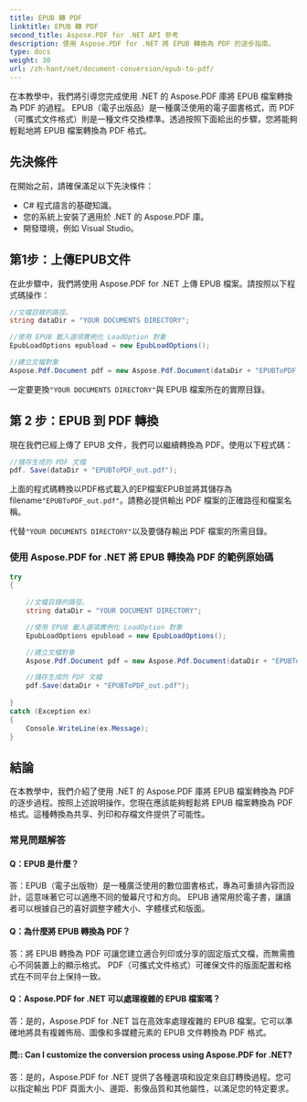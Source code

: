 ```yaml
---
title: EPUB 轉 PDF
linktitle: EPUB 轉 PDF
second_title: Aspose.PDF for .NET API 參考
description: 使用 Aspose.PDF for .NET 將 EPUB 轉換為 PDF 的逐步指南。
type: docs
weight: 30
url: /zh-hant/net/document-conversion/epub-to-pdf/
---
```

在本教學中，我們將引導您完成使用 .NET 的 Aspose.PDF 庫將 EPUB 檔案轉換為 PDF 的過程。 EPUB（電子出版品）是一種廣泛使用的電子圖書格式，而 PDF（可攜式文件格式）則是一種文件交換標準。透過按照下面給出的步驟，您將能夠輕鬆地將 EPUB 檔案轉換為 PDF 格式。

## 先決條件
在開始之前，請確保滿足以下先決條件：

- C# 程式語言的基礎知識。
- 您的系統上安裝了適用於 .NET 的 Aspose.PDF 庫。
- 開發環境，例如 Visual Studio。

## 第1步：上傳EPUB文件
在此步驟中，我們將使用 Aspose.PDF for .NET 上傳 EPUB 檔案。請按照以下程式碼操作：

```csharp
//文檔目錄的路徑。
string dataDir = "YOUR DOCUMENTS DIRECTORY";

//使用 EPUB 載入選項實例化 LoadOption 對象
EpubLoadOptions epubload = new EpubLoadOptions();

//建立文檔對象
Aspose.Pdf.Document pdf = new Aspose.Pdf.Document(dataDir + "EPUBToPDF.epub", epubload);
```

一定要更換`"YOUR DOCUMENTS DIRECTORY"`與 EPUB 檔案所在的實際目錄。

## 第 2 步：EPUB 到 PDF 轉換
現在我們已經上傳了 EPUB 文件，我們可以繼續轉換為 PDF。使用以下程式碼：

```csharp
//儲存生成的 PDF 文檔
pdf. Save(dataDir + "EPUBToPDF_out.pdf");
```

上面的程式碼轉換以PDF格式載入的EP檔案EPUB並將其儲存為filename`"EPUBToPDF_out.pdf"`。請務必提供輸出 PDF 檔案的正確路徑和檔案名稱。


代替`"YOUR DOCUMENTS DIRECTORY"`以及要儲存輸出 PDF 檔案的所需目錄。

### 使用 Aspose.PDF for .NET 將 EPUB 轉換為 PDF 的範例原始碼

```csharp
try
{
	
	//文檔目錄的路徑。
	string dataDir = "YOUR DOCUMENT DIRECTORY";

	//使用 EPUB 載入選項實例化 LoadOption 對象
	EpubLoadOptions epubload = new EpubLoadOptions();

	//建立文檔對象
	Aspose.Pdf.Document pdf = new Aspose.Pdf.Document(dataDir + "EPUBToPDF.epub", epubload);

	//儲存生成的 PDF 文檔
	pdf.Save(dataDir + "EPUBToPDF_out.pdf");
	
}
catch (Exception ex)
{
	Console.WriteLine(ex.Message);
}

```

## 結論
在本教學中，我們介紹了使用 .NET 的 Aspose.PDF 庫將 EPUB 檔案轉換為 PDF 的逐步過程。按照上述說明操作，您現在應該能夠輕鬆將 EPUB 檔案轉換為 PDF 格式。這種轉換為共享、列印和存檔文件提供了可能性。

### 常見問題解答

#### Q：EPUB 是什麼？

答：EPUB（電子出版物）是一種廣泛使用的數位圖書格式，專為可重排內容而設計，這意味著它可以適應不同的螢幕尺寸和方向。 EPUB 通常用於電子書，讓讀者可以根據自己的喜好調整字體大小、字體樣式和版面。

#### Q：為什麼將 EPUB 轉換為 PDF？

答：將 EPUB 轉換為 PDF 可讓您建立適合列印或分享的固定版式文檔，而無需擔心不同裝置上的顯示格式。 PDF（可攜式文件格式）可確保文件的版面配置和格式在不同平台上保持一致。

#### Q：Aspose.PDF for .NET 可以處理複雜的 EPUB 檔案嗎？

答：是的，Aspose.PDF for .NET 旨在高效率處理複雜的 EPUB 檔案。它可以準確地將具有複雜佈局、圖像和多媒體元素的 EPUB 文件轉換為 PDF 格式。

#### 問:: Can I customize the conversion process using Aspose.PDF for .NET?

答：是的，Aspose.PDF for .NET 提供了各種選項和設定來自訂轉換過程。您可以指定輸出 PDF 頁面大小、邊距、影像品質和其他屬性，以滿足您的特定要求。
